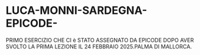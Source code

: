 # LUCA-MONNI-SARDEGNA-EPICODE-
PRIMO ESERCIZIO CHE CI è STATO ASSEGNATO DA EPICODE DOPO AVER SVOLTO LA PRIMA LEZIONE IL 24 FEBBRAIO 2025.PALMA DI MALLORCA.
